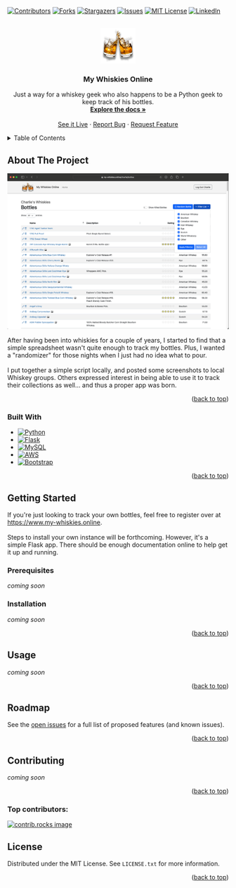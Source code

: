 <a id="readme-top"></a>

<!-- PROJECT SHIELDS -->
<!--
*** I'm using markdown "reference style" links for readability.
*** Reference links are enclosed in brackets [ ] instead of parentheses ( ).
*** See the bottom of this document for the declaration of the reference variables
*** for contributors-url, forks-url, etc. This is an optional, concise syntax you may use.
*** https://www.markdownguide.org/basic-syntax/#reference-style-links
-->
[![Contributors][contributors-shield]][contributors-url]
[![Forks][forks-shield]][forks-url]
[![Stargazers][stars-shield]][stars-url]
[![Issues][issues-shield]][issues-url]
[![MIT License][license-shield]][license-url]
[![LinkedIn][linkedin-shield]][linkedin-url]

<!-- PROJECT LOGO -->
<br />
<div align="center">
  <a href="https://github.com/github_username/repo_name">
    <img src="app/static/cheers.png" alt="Logo" width="80" height="80">
  </a>

<h3 align="center">My Whiskies Online</h3>

  <p align="center">
    Just a way for a whiskey geek who also happens to be a Python geek to keep track of his bottles.
    <br />
    <a href="https://github.com/charliegriefer/my-whiskies"><strong>Explore the docs »</strong></a>
    <br />
    <br />
    <a href="https://www.my-whiskies.online/charlie/">See it Live</a>
    ·
    <a href="https://github.com/charliegriefer/my-whiskies/issues/new?labels=bug&template=bug-report---.md">Report Bug</a>
    ·
    <a href="https://github.com/charliegriefer/my-whiskies/issues/new?labels=enhancement&template=feature-request---.md">Request Feature</a>
  </p>
</div>



<!-- TABLE OF CONTENTS -->
<details>
  <summary>Table of Contents</summary>
  <ol>
    <li>
      <a href="#about-the-project">About The Project</a>
      <ul>
        <li><a href="#built-with">Built With</a></li>
      </ul>
    </li>
    <li>
      <a href="#getting-started">Getting Started</a>
      <ul>
        <li><a href="#prerequisites">Prerequisites</a></li>
        <li><a href="#installation">Installation</a></li>
      </ul>
    </li>
    <li><a href="#usage">Usage</a></li>
    <li><a href="#roadmap">Roadmap</a></li>
    <li><a href="#contributing">Contributing</a></li>
    <li><a href="#license">License</a></li>
    <li><a href="#contact">Contact</a></li>
    <li><a href="#acknowledgments">Acknowledgments</a></li>
  </ol>
</details>


## About The Project

[![Product Name Screen Shot][product-screenshot]](https://www.my-whiskies.online/charlie/bottles)

After having been into whiskies for a couple of years, I started to find that a simple spreadsheet wasn't quite
enough to track my bottles. Plus, I wanted a "randomizer" for those nights when I just had no idea what to pour.
<br /><br />
I put together a simple script locally, and posted some screenshots to local Whiskey groups. Others expressed interest
in being able to use it to track their collections as well... and thus a proper app was born.

<p align="right">(<a href="#readme-top">back to top</a>)</p>


### Built With

* [![Python][Python]][python-url]
* [![Flask][Flask]][Flask-url]
* [![MySQL][MySQL]][MySQL-url]
* [![AWS][AWS]][AWS-url]
* [![Bootstrap][Bootstrap.com]][Bootstrap-url]

<p align="right">(<a href="#readme-top">back to top</a>)</p>


<!-- GETTING STARTED -->
## Getting Started

If you're just looking to track your own bottles, feel free to register over at https://www.my-whiskies.online.
<br /><br />
Steps to install your own instance will be forthcoming. However, it's a simple Flask app. There should be enough
documentation online to help get it up and running.

### Prerequisites

_coming soon_

### Installation

_coming soon_
<!--
1. Get a free API Key at [https://example.com](https://example.com)
2. Clone the repo
   ```sh
   git clone https://github.com/github_username/repo_name.git
   ```
3. Install NPM packages
   ```sh
   npm install
   ```
4. Enter your API in `config.js`
   ```js
   const API_KEY = 'ENTER YOUR API';
   ```
5. Change git remote url to avoid accidental pushes to base project
   ```sh
   git remote set-url origin github_username/repo_name
   git remote -v # confirm the changes
   ```
-->

<p align="right">(<a href="#readme-top">back to top</a>)</p>



<!-- USAGE EXAMPLES -->
## Usage

_coming soon_

<p align="right">(<a href="#readme-top">back to top</a>)</p>



<!-- ROADMAP -->
## Roadmap

<!--
- [ ] Feature 1
- [ ] Feature 2
- [ ] Feature 3
    - [ ] Nested Feature
-->
See the [open issues](https://github.com/charliegriefer/my-whiskies/issues) for a full list of proposed features (and known issues).

<p align="right">(<a href="#readme-top">back to top</a>)</p>



<!-- CONTRIBUTING -->
## Contributing

_coming soon_

<!--
Contributions are what make the open source community such an amazing place to learn, inspire, and create. Any contributions you make are **greatly appreciated**.

If you have a suggestion that would make this better, please fork the repo and create a pull request. You can also simply open an issue with the tag "enhancement".
Don't forget to give the project a star! Thanks again!

1. Fork the Project
2. Create your Feature Branch (`git checkout -b feature/AmazingFeature`)
3. Commit your Changes (`git commit -m 'Add some AmazingFeature'`)
4. Push to the Branch (`git push origin feature/AmazingFeature`)
5. Open a Pull Request
-->
<p align="right">(<a href="#readme-top">back to top</a>)</p>

### Top contributors:

<a href="https://github.com/charliegriefer/my-whiskies/graphs/contributors">
  <img src="https://contrib.rocks/image?repo=charliegriefer/my-whiskies" alt="contrib.rocks image" />
</a>



<!-- LICENSE -->
## License

Distributed under the MIT License. See `LICENSE.txt` for more information.

<p align="right">(<a href="#readme-top">back to top</a>)</p>



<!-- CONTACT -->
<!--
## Contact

Your Name - [@twitter_handle](https://twitter.com/twitter_handle) - email@email_client.com

Project Link: [https://github.com/github_username/repo_name](https://github.com/github_username/repo_name)

<p align="right">(<a href="#readme-top">back to top</a>)</p>
-->

<!-- ACKNOWLEDGMENTS -->
<!--
## Acknowledgments

* []()
* []()
* []()

<p align="right">(<a href="#readme-top">back to top</a>)</p>
-->


<!-- MARKDOWN LINKS & IMAGES -->
<!-- https://www.markdownguide.org/basic-syntax/#reference-style-links -->
[contributors-shield]: https://img.shields.io/github/contributors/charliegriefer/my-whiskies.svg?style=for-the-badge
[contributors-url]: https://github.com/charliegriefer/my-whiskies/graphs/contributors
[forks-shield]: https://img.shields.io/github/forks/charliegriefer/my-whiskies.svg?style=for-the-badge
[forks-url]: https://github.com/charliegriefer/my-whiskies/network/members
[stars-shield]: https://img.shields.io/github/stars/charliegriefer/my-whiskies.svg?style=for-the-badge
[stars-url]: https://github.com/charliegriefer/my-whiskies/stargazers
[issues-shield]: https://img.shields.io/github/issues/charliegriefer/my-whiskies.svg?style=for-the-badge
[issues-url]: https://github.com/charliegriefer/my-whiskies/issues
[license-shield]: https://img.shields.io/github/license/charliegriefer/my-whiskies.svg?style=for-the-badge
[license-url]: https://github.com/charliegriefer/my-whiskies/blob/master/LICENSE.txt
[linkedin-shield]: https://img.shields.io/badge/-LinkedIn-black.svg?style=for-the-badge&logo=linkedin&colorB=555
[linkedin-url]: https://linkedin.com/in/charliegriefer

[product-screenshot]: /images/screenshot.png

[Python]: https://img.shields.io/badge/Python-4584b6?logo=python&logoColor=white
[Python-url]: https://www.python.org/

[Flask]: https://img.shields.io/badge/Flask-000000?logo=flask&logoColor=white
[Flask-url]: https://flask.palletsprojects.com/

[MySQL]: https://img.shields.io/badge/MySQL-00758f?logo=mysql&logoColor=white
[MySQL-url]: https://vuejs.org/

[AWS]: https://img.shields.io/badge/Amazon_Web_Services-FF9900?logo=amazon-web-services&logoColor=white
[AWS-url]: https://aws.amazon.com/

[Bootstrap.com]: https://img.shields.io/badge/Bootstrap-7A43B6?logo=bootstrap&logoColor=white
[Bootstrap-url]: https://getbootstrap.com

